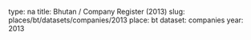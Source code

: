 type: na
title: Bhutan / Company Register (2013)
slug: places/bt/datasets/companies/2013
place: bt
dataset: companies
year: 2013
